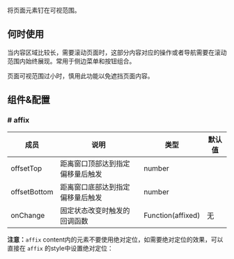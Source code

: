 
将页面元素钉在可视范围。

## 何时使用

当内容区域比较长，需要滚动页面时，这部分内容对应的操作或者导航需要在滚动范围内始终展现。常用于侧边菜单和按钮组合。

页面可视范围过小时，慎用此功能以免遮挡页面内容。

## 组件&配置

### # affix

| 成员        | 说明           | 类型               | 默认值       |
|-------------|----------------|--------------------|--------------|
| offsetTop    | 距离窗口顶部达到指定偏移量后触发   | number |         |
| offsetBottom | 距离窗口底部达到指定偏移量后触发   | number |         |
| onChange | 固定状态改变时触发的回调函数   | Function(affixed) | 无        |

**注意：**`affix` content内的元素不要使用绝对定位，如需要绝对定位的效果，可以直接在 `affix` 的style中设置绝对定位：
